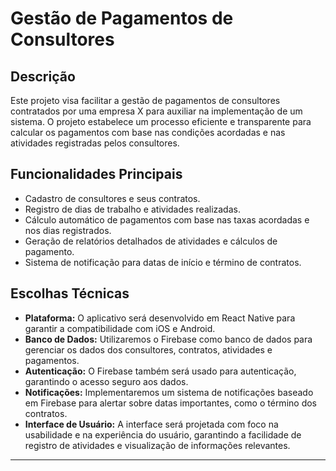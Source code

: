 # Gestão de Pagamentos de Consultores

## Descrição

Este projeto visa facilitar a gestão de pagamentos de consultores contratados por uma empresa X para auxiliar na implementação de um sistema. O projeto estabelece um processo eficiente e transparente para calcular os pagamentos com base nas condições acordadas e nas atividades registradas pelos consultores.

## Funcionalidades Principais

- Cadastro de consultores e seus contratos.
- Registro de dias de trabalho e atividades realizadas.
- Cálculo automático de pagamentos com base nas taxas acordadas e nos dias registrados.
- Geração de relatórios detalhados de atividades e cálculos de pagamento.
- Sistema de notificação para datas de início e término de contratos.

## Escolhas Técnicas

- **Plataforma:** O aplicativo será desenvolvido em React Native para garantir a compatibilidade com iOS e Android.
- **Banco de Dados:** Utilizaremos o Firebase como banco de dados para gerenciar os dados dos consultores, contratos, atividades e pagamentos.
- **Autenticação:** O Firebase também será usado para autenticação, garantindo o acesso seguro aos dados.
- **Notificações:** Implementaremos um sistema de notificações baseado em Firebase para alertar sobre datas importantes, como o término dos contratos.
- **Interface de Usuário:** A interface será projetada com foco na usabilidade e na experiência do usuário, garantindo a facilidade de registro de atividades e visualização de informações relevantes.

---
